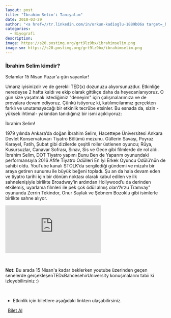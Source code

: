 ```yaml
---
layout: post
title: "İbrahim Selim'i Tanıyalım"
date: 2018-03-29
author: "<a href=//tr.linkedin.com/in/orkun-kadioglu-1889b06a target=_blank>Orkun Kadıoğlu</a>"
categories:
  - Biyografi
description:
image: https://s20.postimg.org/grt9lz9bx/ibrahimselim.png
image-sm: https://s20.postimg.org/grt9lz9bx/ibrahimselim.png
---
```

### İbrahim Selim kimdir?

Selamlar 15 Nisan Pazar'a gün sayanlar!

Umarız iyisinizdir ve de gerekli TED(x) dozunuzu alıyorsunuzdur. Etkinliğe neredeyse 2 hafta kaldı ve ekip olarak gittikçe daha da heyecanlanıyoruz. O gün size yaşatmak istediğimiz "deneyim" için çalışmalarımıza ve de provalara devam ediyoruz. Çünkü istiyoruz ki, katılımcılarımız gerçekten farklı ve unutamayacağı bir etkinlik tecrübe etsinler. Bu esnada da, sizin -yüksek ihtimal- yakından tanıdığınız bir ismi açıklıyoruz:

İbrahim Selim!

1979 yılında Ankara’da doğan İbrahim Selim, Hacettepe Üniversitesi Ankara Devlet Konservatuvarı Tiyatro Bölümü mezunu. Güllerin Savaşı, Poyraz Karayel, Fatih, Şubat gibi dizilerde çeşitli roller üstlenen oyuncu; Rüya, Kusursuzlar, Canavar Sofrası, Sınav, Sis ve Gece gibi filmlerde de rol aldı. İbrahim Selim, DOT Tiyatro yapımı Bunu Ben de Yaparım oyunundaki performansıyla 2016 Afife Tiyatro Ödülleri En İyi Erkek Oyuncu Ödülü’nün de sahibi oldu. YouTube kanalı STOLK’da sergilediği gündemi ve mizahı bir araya getiren sunumu ile büyük beğeni topladı. Şu an da hala devam eden ve tiyatro tarihi için bir dönüm noktası olarak kabul edilen ve ilk sahnelenişiyle birlikte Broadway’in ardından Hollywood’u da derinden etkilemiş, uyarlama filmleri ile pek çok ödül almış olan“Arzu Tramvay” oyununda Zerrin Tekindor, Onur Saylak ve Şebnem Bozoklu gibi isimlerle birlikte sahne alıyor.

<iframe src="https://www.youtube-nocookie.com/embed/9gNCrNxBHt8?rel=0" frameborder="0" allow="autoplay; encrypted-media" allowfullscreen></iframe>

&nbsp;&nbsp;&nbsp;

<b>Not:</b> Bu arada 15 Nisan'a kadar beklerken youtube üzerinden geçen senelerde gerçekleşenTEDxBahcesehirUniversity konuşmalarını tabii ki izleyebilirsiniz :) 

&nbsp;

- Etkinlik için biletlere aşağıdaki linkten ulaşabilirsiniz.

<i class="fa fa-lg fa-ticket" aria-hidden="true"></i>&nbsp; <a href="https://www.biletino.com/event/eventdetail/4477" target="_blank"> Bilet Al</a>
